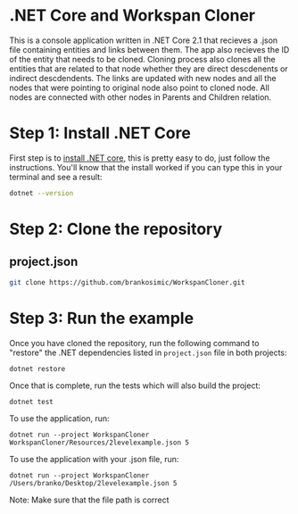﻿

<a id="org94c5fde"></a>

# .NET Core and Workspan Cloner

This is a console application written in .NET Core 2.1 that recieves a .json file containing entities and links between them.
The app also recieves the ID of the entity that needs to be cloned. 
Cloning process also clones all the entities that are related to that node whether they are direct descdenents or indirect descdendents.
The links are updated with new nodes and all the nodes that were pointing to original node also point to cloned node.
All nodes are connected with other nodes in Parents and Children relation.

<a id="org320aa52"></a>

# Step 1: Install .NET Core

First step is to [install .NET core](https://dotnet.microsoft.com/download/dotnet-core/2.1), this is pretty easy to do, just follow the instructions. You'll know that the install worked if you can type this in your terminal and see a result:

```sh
dotnet --version
```


<a id="orgd0bf219"></a>

# Step 2: Clone the repository

<a id="org9ac7c6b"></a>

## project.json

```sh
git clone https://github.com/brankosimic/WorkspanCloner.git

```


<a id="orgff68563"></a>

# Step 3: Run the example

Once you have cloned the repository, run the following command to "restore" the .NET dependencies listed in `project.json` file in both projects:

```sh
dotnet restore
```

Once that is complete, run the tests which will also build the project:

```
dotnet test
```

To use the application, run:

```
dotnet run --project WorkspanCloner WorkspanCloner/Resources/2levelexample.json 5
```

To use the application with your .json file, run:

```
dotnet run --project WorkspanCloner /Users/branko/Desktop/2levelexample.json 5
```

Note: Make sure that the file path is correct